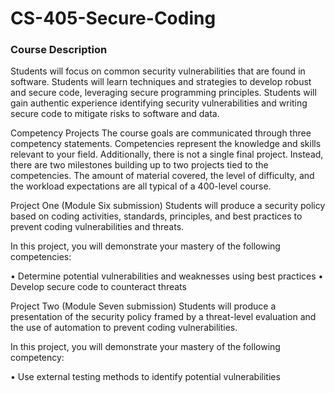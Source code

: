 # CS-405-Secure-Coding
### Course Description
Students will focus on common security vulnerabilities that are found in software. Students will learn techniques and strategies to develop robust and secure code, leveraging secure programming principles. Students will gain authentic experience identifying security vulnerabilities and writing secure code to mitigate risks to software and data.

Competency Projects
The course goals are communicated through three competency statements. Competencies represent the knowledge and skills relevant to your field. Additionally, there is not a single final project. Instead, there are two milestones building up to two projects tied to the competencies. The amount of material covered, the level of difficulty, and the workload expectations are all typical of a 400-level course.

Project One (Module Six submission)
Students will produce a security policy based on coding activities, standards, principles, and best practices to prevent coding vulnerabilities and threats.

In this project, you will demonstrate your mastery of the following competencies:

•	Determine potential vulnerabilities and weaknesses using best practices
•	Develop secure code to counteract threats

Project Two (Module Seven submission)
Students will produce a presentation of the security policy framed by a threat-level evaluation and the use of automation to prevent coding vulnerabilities.

 In this project, you will demonstrate your mastery of the following competency:

•	Use external testing methods to identify potential vulnerabilities
